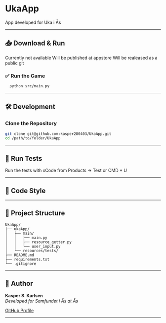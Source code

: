 # UkaApp

App developed for Uka i Ås 

---

## 📥 Download & Run

Currently not available
Will be published at appstore
Will be realeased as a public git 


### ✅ Run the Game

```bash
  python src/main.py
```
---
## 🛠️ Development

### Clone the Repository

```bash
git clone git@github.com:kasper280403/UkaApp.git
cd /path/to/folder/UkaApp
```

---

## 🧪 Run Tests

Run the tests with xCode from 
Products -> Test or CMD + U

---

## 🧹 Code Style

---

## 🧱 Project Structure

```
UkaApp/
├── ukaApp/
│   ├── main/
│   │   ├── main.py
│   │   ├── resource_getter.py
│   │   └── user_input.py
│   └── resources/tests/
├── README.md
├── requirements.txt
└── .gitignore
```

---

## 👤 Author

**Kasper S. Karlsen**  
_Developed for Samfundet i Ås at Ås_

[GitHub Profile](https://github.com/kasper280403)

---

